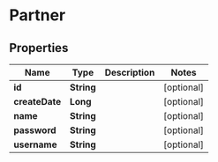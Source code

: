 
# Partner

## Properties
Name | Type | Description | Notes
------------ | ------------- | ------------- | -------------
**id** | **String** |  |  [optional]
**createDate** | **Long** |  |  [optional]
**name** | **String** |  |  [optional]
**password** | **String** |  |  [optional]
**username** | **String** |  |  [optional]



